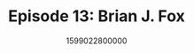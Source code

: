 ---
templateKey: podcast-episode
public: true
url: podcast/episode-13-brian-j-fox
title: " Episode 13: Brian J. Fox "
description:  Go down the rabbit hole with Brian J. Fox, Co-founder of Orchid & the original author of the GNU Bash shell. He shares his open source journey as the first employee of the Free Software Foundation, building Orchid’s VPN protocol, and the biggest lessons he learned as an entrepreneur. 
date: 1599022800000
featuredimage: /img/podcast/EpisodeHeader_Website_BFox.jpg
socialimage: https://www.orchid.com/assets/img/podcast/EpisodeHeader_BFox.jpg
platformurls:
 - https://podcasts.apple.com/us/podcast/open-source-democracy-and-future-privacy-with-brian-j-fox/id1516705670?i=1000489843469
 - https://open.spotify.com/episode/2raTSB6LXzOJl48AJB3Paa
 - https://www.stitcher.com/show/follow-the-white-rabbit/episode/open-source-democracy-and-future-privacy-with-brian-j-fox-77421815
 - https://www.deezer.com/us/episode/244027432
 - https://www.podbean.com/media/share/dir-vk6uc-ad639ec
 - https://tunein.com/podcasts/Technology-Podcasts/Follow-the-White-Rabbit-p1330281/?topicId=157005831
---
